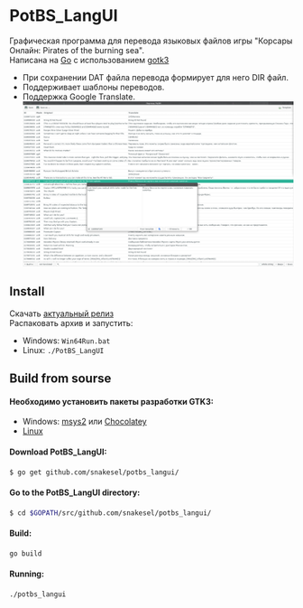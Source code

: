 # PotBS_LangUI
Графическая программа для перевода языковых файлов игры "Корсары Онлайн: Pirates of the burning sea".  
Написана на [Go](https://golang.org/) с использованием [gotk3](https://github.com/gotk3/gotk3)
* При сохранении DAT файла перевода формирует для него DIR файл.
* Поддерживает шаблоны переводов.
* Поддержка Google Translate.
![](screen/main.png)
## Install
Скачать [актуальный релиз](https://github.com/SnakeSel/PotBS_LangUI/releases)  
Распаковать архив и запустить:
- Windows: `Win64Run.bat`
- Linux: `./PotBS_LangUI`

## Build from sourse
#### Необходимо установить пакеты разработки GTK3:
- Windows: [msys2](https://www.gtk.org/docs/installations/windows/#using-gtk-from-msys2-packages) или [Chocolatey](https://github.com/gotk3/gotk3/wiki/Installing-on-Windows)
- [Linux](https://github.com/gotk3/gotk3/wiki/Installing-on-Linux)

#### Download PotBS_LangUI:
```sh
$ go get github.com/snakesel/potbs_langui/
```
#### Go to the PotBS_LangUI directory:
```sh
$ cd $GOPATH/src/github.com/snakesel/potbs_langui/
```
#### Build:
```sh
go build
```
#### Running:
```sh
./potbs_langui
```
